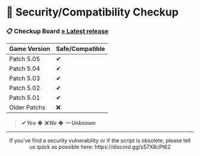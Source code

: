 # 🔐 Security/Compatibility Checkup


### 📋 Checkup Board [» Latest release](https://github.com/SKAREZ/VALORANT-LanguageChanger/releases/latest)

| Game Version | Safe/Compatible |
| --- | --- |
| Patch 5.05 | ✔ |
| Patch 5.04 | ✔ |
| Patch 5.03 | ✔ |
| Patch 5.02 | ✔ |
| Patch 5.01 | ✔ |
| Older Patchs | ❌ |

> ***✔ Yes*** ◆ ***❌ No*** ◆ ***〰 Unknown***

---

<p align=center>
  If you've find a security vulnerability or if the script is obsolete, please tell us quick as possible here: https://discord.gg/sS7X8cPt62
</p>
